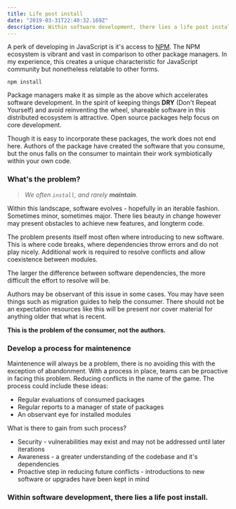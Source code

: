 ```yaml
---
title: Life post install
date: "2019-03-31T22:40:32.169Z"
description: Within software development, there lies a life post install.
---
```


A perk of developing in JavaScript is it's access to [NPM](https://www.npmjs.com/). The NPM ecosystem is vibrant and vast in comparison to other package managers. In my experience, this creates a unique characteristic for JavaScript community but nonetheless relatable to other forms.

```node
npm install
```

Package managers make it as simple as the above which accelerates software development. In the spirit of keeping things **DRY** (Don't Repeat Yourself) and avoid reinventing the wheel, shareable software in this distributed ecosystem is attractive. Open source packages help focus on core development.

Though it is easy to incorporate these packages, the work does not end here. Authors of the package have created the software that you consume, but the onus falls on the consumer to maintain their work symbiotically within your own code.

### What's the problem?

> _We often `install`, and rarely **maintain**._

Within this landscape, software evolves - hopefully in an iterable fashion. Sometimes minor, sometimes major. There lies beauty in change however may present obstacles to achieve new features, and longterm code. 

The problem presents itself most often where introducing to new software. This is where code breaks, where dependencies throw errors and do not play nicely. Additional work is required to resolve conflicts and allow coexistence between modules.

The larger the difference between software dependencies, the more difficult the effort to resolve will be.

Authors may be observant of this issue in some cases. You may have seen things such as migration guides to help the consumer. There should not be an expectation resources like this will be present nor cover material for anything older that what is recent.

**This is the problem of the consumer, not the authors.**

### Develop a process for maintenence

Maintenence will always be a problem, there is no avoiding this with the exception of abandonment. With a process in place, teams can be proactive in facing this problem. Reducing conflicts in the name of the game. The process could include these ideas:

- Regular evaluations of consumed packages
- Regular reports to a manager of state of packages
- An observant eye for installed modules

What is there to gain from such process?

- Security - vulnerabilities may exist and may not be addressed until later iterations
- Awareness - a greater understanding of the codebase and it's dependencies
- Proactive step in reducing future conflicts - introductions to new software or upgrades have been kept in mind

### Within software development, there lies a life post install.
